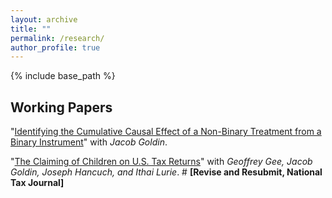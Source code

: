 ```yaml
---
layout: archive
title: ""
permalink: /research/
author_profile: true
---
```


{% include base_path %}



## Working Papers
"[Identifying the Cumulative Causal Effect of a Non-Binary Treatment from a Binary Instrument](https://vedant-vohra.github.io/files/cce-draft-080923.pdf)" with *Jacob Goldin*. 

"[The Claiming of Children on U.S. Tax Returns](https://vedant-vohra.github.io/files/child-claiming-draft-032522.pdf)" with *Geoffrey Gee, Jacob Goldin, Joseph Hancuch, and Ithai Lurie*. # **[Revise and Resubmit, National Tax Journal]**


